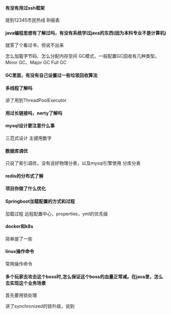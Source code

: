 #### 有没有用过ssh框架
提到12345市民热线
BI报表

#### java编程思想有了解过吗，有没有系统学过java的东西(因为本科专业不是计算机)
就答了个看过书，但说不出来

怎么加载字节码、怎么分配内存空间
GC模式，一般配置GC回收有几种类型。
Minor GC、Major GC Full GC

#### GC里面，有没有自己设置过一些垃圾回收算法

#### 多线程了解吗
讲了用到ThreadPoolExecutor

#### 用过长链接吗，nerty了解吗

#### mysql设计要注意什么事
三范式设计
主键用数字

#### 数据库调优
只说了索引调优，没有说好物理分表，以及mysql引擎使用
分库分表

#### redis的分布式了解


#### 项目你做了什么优化

#### Springboot加载配置的方式和过程
加载过程
远程配置中心，properties，yml的优先级


#### docker和k8s
简单提了一些

#### linux操作命令 
常用操作命令

#### 多个玩家去攻击这个boss时,怎么保证这个boss的血量正常减。在java里，怎么去实现这个业务场景
首先要用锁处理

讲了synchronized的锁升级，说到




